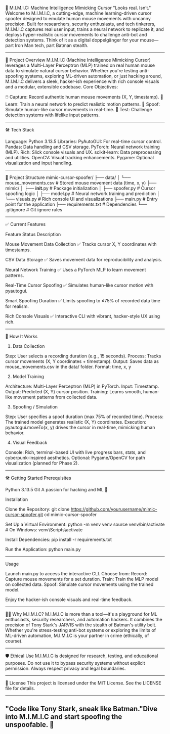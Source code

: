 🧠 M.I.M.I.C: Machine Intelligence Mimicking Cursor
"Looks real. Isn’t."
Welcome to M.I.M.I.C, a cutting-edge, machine learning-driven cursor spoofer designed to emulate human mouse movements with uncanny precision. Built for researchers, security enthusiasts, and tech tinkerers, M.I.M.I.C captures real user input, trains a neural network to replicate it, and deploys hyper-realistic cursor movements to challenge anti-bot and detection systems. Think of it as a digital doppelgänger for your mouse—part Iron Man tech, part Batman stealth.

---

🚀 Project Overview
M.I.M.I.C (Machine Intelligence Mimicking Cursor) leverages a Multi-Layer Perceptron (MLP) trained on real human mouse data to simulate natural cursor behavior. Whether you're testing anti-spoofing systems, exploring ML-driven automation, or just hacking around, M.I.M.I.C delivers a sleek, hacker-ish experience with rich console visuals and a modular, extensible codebase.
Core Objectives:

🖱️ Capture: Record authentic human mouse movements (X, Y, timestamp).
🤖 Learn: Train a neural network to predict realistic motion patterns.
🎯 Spoof: Simulate human-like cursor movements in real-time.
🧪 Test: Challenge detection systems with lifelike input patterns.

---

🛠️ Tech Stack

Language: Python 3.13.5
Libraries:
PyAutoGUI: For real-time cursor control.
Pandas: Data handling and CSV storage.
PyTorch: Neural network training (MLP).
Rich: Slick console visuals and UX.
scikit-learn: Data preprocessing and utilities.
OpenCV: Visual tracking enhancements.
Pygame: Optional visualization and input handling.

---

📁 Project Structure
mimic-cursor-spoofer/
├── data/
│   └── mouse_movements.csv      # Stored mouse movement data (time, x, y)
├── mimic/
│   ├── __init__.py              # Package initialization
│   ├── spoofer.py               # Cursor spoofing logic
│   ├── model.py                 # Neural network training and prediction
│   └── visuals.py               # Rich console UI and visualizations
├── main.py                      # Entry point for the application
├── requirements.txt             # Dependencies
└── .gitignore                   # Git ignore rules

---
✅ Current Features



Feature
Status
Description



Mouse Movement Data Collection
✅
Tracks cursor X, Y coordinates with timestamps.


CSV Data Storage
✅
Saves movement data for reproducibility and analysis.


Neural Network Training
✅
Uses a PyTorch MLP to learn movement patterns.


Real-Time Cursor Spoofing
✅
Simulates human-like cursor motion with pyautogui.


Smart Spoofing Duration
✅
Limits spoofing to ≤75% of recorded data time for realism.


Rich Console Visuals
✅
Interactive CLI with vibrant, hacker-style UX using rich.

---

🧬 How It Works
1. Data Collection

Step: User selects a recording duration (e.g., 15 seconds).
Process: Tracks cursor movements (X, Y coordinates + timestamp).
Output: Saves data as mouse_movements.csv in the data/ folder.
Format: time, x, y



2. Model Training

Architecture: Multi-Layer Perceptron (MLP) in PyTorch.
Input: Timestamp.
Output: Predicted (X, Y) cursor position.
Training: Learns smooth, human-like movement patterns from collected data.

3. Spoofing / Simulation

Step: User specifies a spoof duration (max 75% of recorded time).
Process: The trained model generates realistic (X, Y) coordinates.
Execution: pyautogui.moveTo(x, y) drives the cursor in real-time, mimicking human behavior.

4. Visual Feedback

Console: Rich, terminal-based UI with live progress bars, stats, and cyberpunk-inspired aesthetics.
Optional: Pygame/OpenCV for path visualization (planned for Phase 2).

---

🛠️ Getting Started
Prerequisites

Python 3.13.5
Git
A passion for hacking and ML 🤖

Installation

Clone the Repository:
git clone https://github.com/yourusername/mimic-cursor-spoofer.git
cd mimic-cursor-spoofer


Set Up a Virtual Environment:
python -m venv venv
source venv/bin/activate  # On Windows: venv\Scripts\activate


Install Dependencies:
pip install -r requirements.txt


Run the Application:
python main.py

---

Usage

Launch main.py to access the interactive CLI.
Choose from:
Record: Capture mouse movements for a set duration.
Train: Train the MLP model on collected data.
Spoof: Simulate cursor movements using the trained model.


Enjoy the hacker-ish console visuals and real-time feedback.

---

🦸‍♂️ Why M.I.M.I.C?
M.I.M.I.C is more than a tool—it's a playground for ML enthusiasts, security researchers, and automation hackers. It combines the precision of Tony Stark's JARVIS with the stealth of Batman's utility belt. Whether you're stress-testing anti-bot systems or exploring the limits of ML-driven automation, M.I.M.I.C is your partner in crime (ethically, of course).

---

🛡️ Ethical Use
M.I.M.I.C is designed for research, testing, and educational purposes. Do not use it to bypass security systems without explicit permission. Always respect privacy and legal boundaries.

---

📜 License
This project is licensed under the MIT License. See the LICENSE file for details.

---

## "Code like Tony Stark, sneak like Batman."Dive into M.I.M.I.C and start spoofing the unspoofable. 🚀
